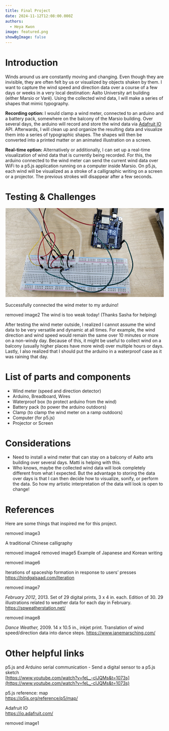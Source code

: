 ```yaml
---
title: Final Project
date: 2024-11-12T12:08:00.000Z
authors:
  - Heya Kwon
image: featured.png
showBgImage: false
---
```

# Introduction

Winds around us are constantly moving and changing. Even though they are invisible, they are often felt by us or visualized by objects shaken by them. I want to capture the wind speed and direction data over a course of a few days or weeks in a very local destination: Aalto University art building (either Marsio or Varë). Using the collected wind data, I will make a series of shapes that mimic typography. 

**Recording option:** I would clamp a wind meter, connected to an arduino and a battery pack, somewhere on the balcony of the Marsio building. Over several days, the arduino will record and store the wind data via [Adafruit IO](https://io.adafruit.com/) API. Afterwards, I will clean up and organize the resulting data and visualize them into a series of typographic shapes. The shapes will then be converted into a printed matter or an animated illustration on a screen.

**Real-time option:** Alternatively or additionally, I can set up a real-time visualization of wind data that is currently being recorded. For this, the arduino connected to the wind meter can send the current wind data over WiFi to a p5.js application running on a computer inside Marsio. On p5.js, each wind will be visualized as a stroke of a calligraphic writing on a screen or a projector. The previous strokes will disappear after a few seconds.

# Testing & Challenges

![](screen-shot-2024-11-12-at-1.05.48-pm.png)

Successfully connected the wind meter to my arduino!

removed image2
The wind is too weak today! (Thanks Sasha for helping)

After testing the wind meter outside, I realized I cannot assume the wind data to be very versatile and dynamic at all times. For example, the wind direction and wind speed would remain the same over 10 minutes or more on a non-windy day. Because of this, it might be useful to collect wind on a balcony (usually higher places have more wind) over multiple hours or days. Lastly, I also realized that I should put the arduino in a waterproof case as it was raining that day.

# List of parts and components

* Wind meter (speed and direction detector)  
* Arduino, Breadboard, Wires  
* Waterproof box (to protect arduino from the wind)  
* Battery pack (to power the arduino outdoors)  
* Clamp (to clamp the wind meter on a ramp outdoors)  
* Computer (for p5.js)  
* Projector or Screen

# Considerations

* Need to install a wind meter that can stay on a balcony of Aalto arts building over several days. Matti is helping with this.  
* Who knows, maybe the collected wind data will look completely different from what I expected. But the advantage to storing the data over days is that I can then decide how to visualize, sonify, or perform the data. So how my artistic interpretation of the data will look is open to change! 

# References

Here are some things that inspired me for this project. 

removed image3

A traditional Chinese calligraphy

removed image4
removed image5
Example of Japanese and Korean writing

removed image6

Iterations of spaceship formation in response to users’ presses\
<https://hindgalsaad.com/Iteration>

removed image7

*February 2012*, 2013. Set of 29 digital prints, 3 x  4 in. each. Edition of 30. 29 illustrations related to weather data for each day in February. <https://spweatherstation.net/>

removed image8

*Dance Weather,* 2009. 14 x 10.5 in., inkjet print. Translation of wind speed/direction data into dance steps. <https://www.janemarsching.com/> 

# Other helpful links

p5.js and Arduino serial communication - Send a digital sensor to a p5.js sketch\
[https://www.youtube.com/watch?v=feL_-clJQMs&t=1073s](https://www.youtube.com/watch?v=feL_-clJQMs&t=1073s) 

p5.js reference: map\
<https://p5js.org/reference/p5/map/>

Adafruit IO\
<https://io.adafruit.com/> 

removed image1
